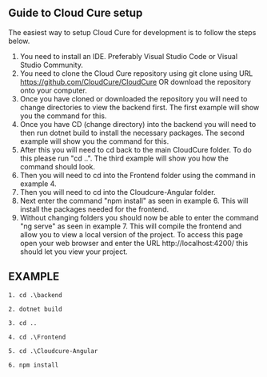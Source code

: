 ## Guide to Cloud Cure setup

The easiest way to setup Cloud Cure for development is to follow the steps below.

1. You need to install an IDE. Preferably Visual Studio Code or Visual Studio Community.
2. You need to clone the Cloud Cure repository using git clone using URL https://github.com/CloudCure/CloudCure OR download the repository onto your computer.
3. Once you have cloned or downloaded the repository you will need to change directories to view the backend first. The first example will show you the command for this.
4. Once you have CD (change directory) into the backend you will need to then run dotnet build to install the necessary packages. The second example will show you the command for this.
5. After this you will need to cd back to the main CloudCure folder. To do this please run "cd ..". The third example will show you how the command should look.
6. Then you will need to cd into the Frontend folder using the command in example 4.
7. Then you will need to cd into the Cloudcure-Angular folder.
8. Next enter the command "npm install" as seen in example 6. This will install the packages needed for the frontend.
9. Without changing folders you should now be able to enter the command "ng serve" as seen in example 7. This will compile the frontend and allow you to view a local version of the project. To access this page open your web browser and enter the URL http://localhost:4200/ this should let you view your project.



## EXAMPLE

    1. cd .\backend

    2. dotnet build
    
    3. cd ..
    
    4. cd .\Frontend
    
    5. cd .\Cloudcure-Angular
    
    6. npm install
